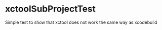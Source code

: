 xctoolSubProjectTest
====================

Simple test to show that xctool does not work the same way as xcodebuild
